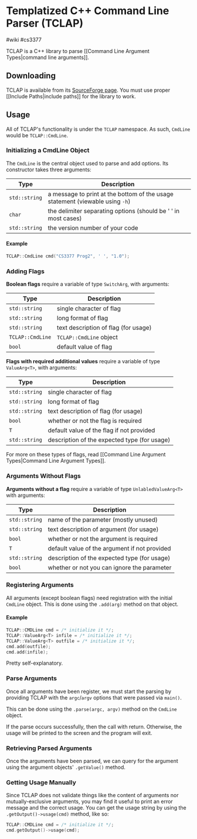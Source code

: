 # Templatized C++ Command Line Parser (TCLAP)
#wiki #cs3377 

TCLAP is a C++ library to parse [[Command Line Argument Types|command line arguments]].

## Downloading
TCLAP is available from its [SourceForge page](http://tclap.sourceforge.net/). You must use proper [[Include Paths|include paths]] for the library to work.

## Usage
All of TCLAP's functionality is under the `TCLAP` namespace. As such, `CmdLine` would be `TCLAP::CmdLine`.

### Initializing a CmdLine Object
The `CmdLine` is the central object used to parse and add options. Its constructor takes three arguments:

| Type          | Description                                                                   |
| ------------- | ----------------------------------------------------------------------------- |
| `std::string` | a message to print at the bottom of the usage statement (viewable using `-h`) |
| `char`        | the delimiter separating options (should be ' ' in most cases)                |
| `std::string` | the version number of your code                                               |

#### Example
```cpp
TCLAP::CmdLine cmd("CS3377 Prog2", ' ', "1.0");
```

### Adding Flags
**Boolean flags** require a variable of type `SwitchArg`, with arguments:

| Type             | Description                          |
| ---------------- | ------------------------------------ |
| `std::string`    | single character of flag             |
| `std::string`    | long format of flag                  |
| `std::string`    | text description of flag (for usage) |
| `TCLAP::CmdLine` | `TCLAP::CmdLine` object              |
| `bool`           | default value of flag                | 
 
**Flags with required additional values** require a variable of type `ValueArg<T>`, with arguments:

| Type          | Description                                  |
| ------------- | -------------------------------------------- |
| `std::string` | single character of flag                     |
| `std::string` | long format of flag                          |
| `std::string` | text description of flag (for usage)         |
| `bool`        | whether or not the flag is required          |
| `T`           | default value of the flag if not provided    |
| `std::string` | description of the expected type (for usage) |

For more on these types of flags, read [[Command Line Argument Types|Command Line Argument Types]].
 
### Arguments Without Flags
**Arguments without a flag** require a variable of type `UnlabledValueArg<T>` with arguments:

| Type          | Description                                   |
| ------------- | --------------------------------------------- |
| `std::string` | name of the parameter (mostly unused)         |
| `std::string` | text description of argument (for usage)      |
| `bool`        | whether or not the argument is required       |
| `T`           | default value of the argument if not provided |
| `std::string` | description of the expected type (for usage)  |
| `bool`        | whether or not you can ignore the parameter   |

### Registering Arguments
All arguments (except boolean flags) need registration with the initial `CmdLine` object. This is done using the `.add(arg)` method on that object.

#### Example
```cpp
TCLAP::CMDLine cmd = /* initialize it */;
TCLAP::ValueArg<T> infile = /* initialize it */;
TCLAP::ValueArg<T> outfile = /* initialize it */;
cmd.add(outfile);
cmd.add(infile);
```

Pretty self-explanatory.

### Parse Arguments
Once all arguments have been register, we must start the parsing by providing TCLAP with the `argc`/`argv` options that were passed via `main()`.

This can be done using the `.parse(argc, argv)` method on the `CmdLine` object.

If the parse occurs successfully, then the call with return. Otherwise, the usage will be printed to the screen and the program will exit.

### Retrieving Parsed Arguments
Once the arguments have been parsed, we can query for the argument using the argument objects' `.getValue()` method.

### Getting Usage Manually
Since TCLAP does not validate things like the content of arguments nor mutually-exclusive arguments, you may find it useful to print an error message and the correct usage. You can get the usage string by using the `.getOutput()->usage(cmd)` method, like so:

```cpp
TCLAP::CMDLine cmd = /* initialize it */;
cmd.getOutput()->usage(cmd);
```
